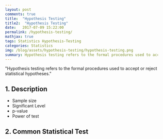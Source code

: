 ```yaml
---
layout: post
comments: true
title:  "Hypothesis Testing"
title2:  "Hypothesis Testing"
date:   2017-07-09 15:22:00
permalink: /hypothesis-testing/
mathjax: true
tags: Statistics Hypothesis-Testing
categories: Statistics
img: /blog/assets/hypothesis-testing/hypothesis-testing.png
summary: Hypothesis testing refers to the formal procedures used to accept or reject statistical hypotheses...
---
```



"Hypothesis testing refers to the formal procedures used to accept or reject statistical hypotheses."

## 1. Description
* Sample size
* Significant Level
* p-value
* Power of test


## 2. Common Statistical Test

